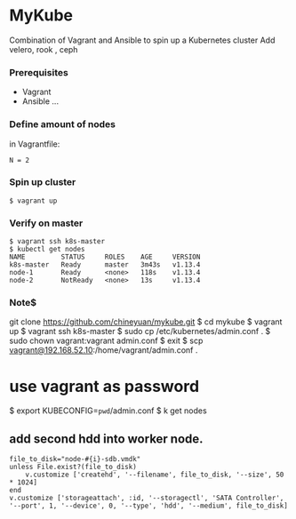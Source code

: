 # MyKube
Combination of Vagrant and Ansible to spin up a Kubernetes cluster
Add velero, rook , ceph 

### Prerequisites
- Vagrant
- Ansible
...

### Define amount of nodes
in Vagrantfile:
```
N = 2
```


### Spin up cluster
```
$ vagrant up
```

### Verify on master
```
$ vagrant ssh k8s-master
$ kubectl get nodes
NAME         STATUS     ROLES    AGE     VERSION
k8s-master   Ready      master   3m43s   v1.13.4
node-1       Ready      <none>   118s    v1.13.4
node-2       NotReady   <none>   13s     v1.13.4
```

### Note$ 
git clone https://github.com/chineyuan/mykube.git
$ cd mykube
$ vagrant up
$ vagrant ssh k8s-master
$ sudo cp /etc/kubernetes/admin.conf .
$ sudo chown vagrant:vagrant admin.conf
$ exit
$ scp vagrant@192.168.52.10:/home/vagrant/admin.conf .
# use vagrant as password
$ export KUBECONFIG=`pwd`/admin.conf
$ k get nodes


## add second hdd into worker node.

```
file_to_disk="node-#{i}-sdb.vmdk"
unless File.exist?(file_to_disk)
    v.customize ['createhd', '--filename', file_to_disk, '--size', 50 * 1024]
end
v.customize ['storageattach', :id, '--storagectl', 'SATA Controller', '--port', 1, '--device', 0, '--type', 'hdd', '--medium', file_to_disk]
```
